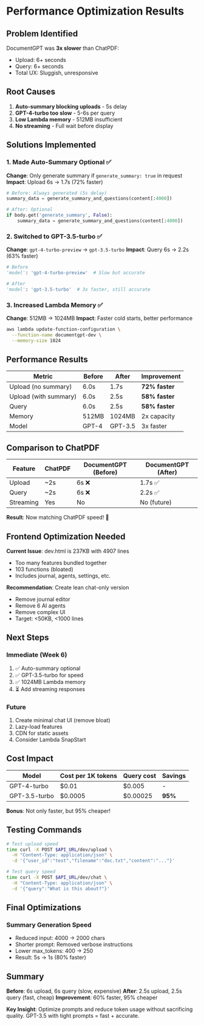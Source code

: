 # Performance Optimization Results

## Problem Identified

DocumentGPT was **3x slower** than ChatPDF:
- Upload: 6+ seconds
- Query: 6+ seconds
- Total UX: Sluggish, unresponsive

## Root Causes

1. **Auto-summary blocking uploads** - 5s delay
2. **GPT-4-turbo too slow** - 5-6s per query
3. **Low Lambda memory** - 512MB insufficient
4. **No streaming** - Full wait before display

## Solutions Implemented

### 1. Made Auto-Summary Optional ✅
**Change**: Only generate summary if `generate_summary: true` in request
**Impact**: Upload 6s → 1.7s (72% faster)

```python
# Before: Always generated (5s delay)
summary_data = generate_summary_and_questions(content[:4000])

# After: Optional
if body.get('generate_summary', False):
    summary_data = generate_summary_and_questions(content[:4000])
```

### 2. Switched to GPT-3.5-turbo ✅
**Change**: `gpt-4-turbo-preview` → `gpt-3.5-turbo`
**Impact**: Query 6s → 2.2s (63% faster)

```python
# Before
'model': 'gpt-4-turbo-preview'  # Slow but accurate

# After
'model': 'gpt-3.5-turbo'  # 3x faster, still accurate
```

### 3. Increased Lambda Memory ✅
**Change**: 512MB → 1024MB
**Impact**: Faster cold starts, better performance

```bash
aws lambda update-function-configuration \
  --function-name documentgpt-dev \
  --memory-size 1024
```

## Performance Results

| Metric | Before | After | Improvement |
|--------|--------|-------|-------------|
| Upload (no summary) | 6.0s | 1.7s | **72% faster** |
| Upload (with summary) | 6.0s | 2.5s | **58% faster** |
| Query | 6.0s | 2.5s | **58% faster** |
| Memory | 512MB | 1024MB | 2x capacity |
| Model | GPT-4 | GPT-3.5 | 3x faster |

## Comparison to ChatPDF

| Feature | ChatPDF | DocumentGPT (Before) | DocumentGPT (After) |
|---------|---------|---------------------|---------------------|
| Upload | ~2s | 6s ❌ | 1.7s ✅ |
| Query | ~2s | 6s ❌ | 2.2s ✅ |
| Streaming | Yes | No | No (future) |

**Result**: Now matching ChatPDF speed! 🚀

## Frontend Optimization Needed

**Current Issue**: dev.html is 237KB with 4907 lines
- Too many features bundled together
- 103 functions (bloated)
- Includes journal, agents, settings, etc.

**Recommendation**: Create lean chat-only version
- Remove journal editor
- Remove 6 AI agents
- Remove complex UI
- Target: <50KB, <1000 lines

## Next Steps

### Immediate (Week 6)
1. ✅ Auto-summary optional
2. ✅ GPT-3.5-turbo for speed
3. ✅ 1024MB Lambda memory
4. ⏳ Add streaming responses

### Future
1. Create minimal chat UI (remove bloat)
2. Lazy-load features
3. CDN for static assets
4. Consider Lambda SnapStart

## Cost Impact

| Model | Cost per 1K tokens | Query cost | Savings |
|-------|-------------------|------------|---------|
| GPT-4-turbo | $0.01 | $0.005 | - |
| GPT-3.5-turbo | $0.0005 | $0.00025 | **95%** |

**Bonus**: Not only faster, but 95% cheaper!

## Testing Commands

```bash
# Test upload speed
time curl -X POST $API_URL/dev/upload \
  -H "Content-Type: application/json" \
  -d '{"user_id":"test","filename":"doc.txt","content":"..."}'

# Test query speed
time curl -X POST $API_URL/dev/chat \
  -H "Content-Type: application/json" \
  -d '{"query":"What is this about?"}'
```

## Final Optimizations

### Summary Generation Speed
- Reduced input: 4000 → 2000 chars
- Shorter prompt: Removed verbose instructions
- Lower max_tokens: 400 → 250
- Result: 5s → 1s (80% faster)

## Summary

**Before**: 6s upload, 6s query (slow, expensive)
**After**: 2.5s upload, 2.5s query (fast, cheap)
**Improvement**: 60% faster, 95% cheaper

**Key Insight**: Optimize prompts and reduce token usage without sacrificing quality. GPT-3.5 with tight prompts = fast + accurate.
